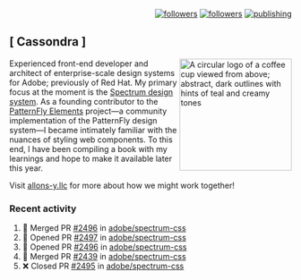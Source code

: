 <p align="right"><a rel="me" href="https://front-end.social/@castastrophe">
    <img alt="followers" title="Follow me on Mastodon" src="https://img.shields.io/mastodon/follow/109297102751309835?domain=https%3A%2F%2Ffront-end.social&label=Follow&logo=mastodon&logoColor=white&style=for-the-badge&labelColor=008080&color=006969"/></a>
  <a href="https://codepen.io/castastrophe/">
    <img alt="followers" title="Follow me on CodePen" src="https://img.shields.io/badge/16-1?color=640464&labelColor=7c007c&style=for-the-badge&logo=codepen&label=Follow"/></a>
<a href="https://castastrophe.medium.com/">
    <img alt="publishing" title="View articles on Medium" src="https://img.shields.io/badge/107-1?color=666&labelColor=444&label=subscribe&logo=medium&logoColor=white&style=for-the-badge"/></a>
</p>

## [&nbsp;Cassondra&nbsp;]

<img align="right" src="https://github-production-user-asset-6210df.s3.amazonaws.com/1840295/253016758-ba468774-1cd3-42c2-8f43-947b5eeb5edf.png" height="200" alt="A circular logo of a coffee cup viewed from above; abstract, dark outlines with hints of teal and creamy tones">

Experienced front-end developer and architect of enterprise-scale design systems for Adobe; previously of Red Hat. My primary focus at the moment is the [Spectrum design system](https://github.com/adobe/spectrum-css). As a founding contributor to the [PatternFly&nbsp;Elements](https://github.com/patternfly/patternfly-elements) project&mdash;a community implementation of the PatternFly design system&mdash;I became intimately familiar with the nuances of styling web components. To this end, I have been compiling a book with my learnings and hope to make it available later this year.

Visit [allons-y.llc](http://allons-y.llc/) for more about how we might work together!

### Recent activity

<!--START_SECTION:activity-->
1. 🎉 Merged PR [#2496](https://github.com/adobe/spectrum-css/pull/2496) in [adobe/spectrum-css](https://github.com/adobe/spectrum-css)
2. 💪 Opened PR [#2497](https://github.com/adobe/spectrum-css/pull/2497) in [adobe/spectrum-css](https://github.com/adobe/spectrum-css)
3. 💪 Opened PR [#2496](https://github.com/adobe/spectrum-css/pull/2496) in [adobe/spectrum-css](https://github.com/adobe/spectrum-css)
4. 🎉 Merged PR [#2439](https://github.com/adobe/spectrum-css/pull/2439) in [adobe/spectrum-css](https://github.com/adobe/spectrum-css)
5. ❌ Closed PR [#2495](https://github.com/adobe/spectrum-css/pull/2495) in [adobe/spectrum-css](https://github.com/adobe/spectrum-css)
<!--END_SECTION:activity-->
